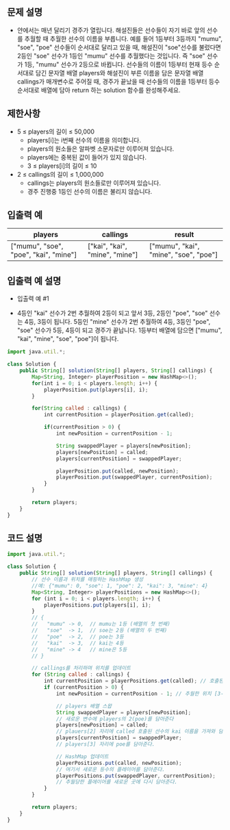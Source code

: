 ## 문제 설명

- 얀에서는 매년 달리기 경주가 열립니다. 해설진들은 선수들이 자기 바로 앞의 선수를 추월할 때 추월한 선수의 이름을 부릅니다.
  예를 들어 1등부터 3등까지 "mumu", "soe", "poe" 선수들이 순서대로 달리고 있을 때, 해설진이 "soe"선수를 불렀다면 2등인 "soe" 선수가 1등인 "mumu" 선수를 추월했다는 것입니다.
  즉 "soe" 선수가 1등, "mumu" 선수가 2등으로 바뀝니다.
  선수들의 이름이 1등부터 현재 등수 순서대로 담긴 문자열 배열 players와 해설진이 부른 이름을 담은 문자열 배열 callings가 매개변수로 주어질 때, 경주가 끝났을 때 선수들의 이름을 1등부터 등수 순서대로 배열에 담아 return 하는 solution 함수를 완성해주세요.

## 제한사항

- 5 ≤ players의 길이 ≤ 50,000
  - players[i]는 i번째 선수의 이름을 의미합니다.
  - players의 원소들은 알파벳 소문자로만 이루어져 있습니다.
  - players에는 중복된 값이 들어가 있지 않습니다.
  - 3 ≤ players[i]의 길이 ≤ 10
- 2 ≤ callings의 길이 ≤ 1,000,000
  - callings는 players의 원소들로만 이루어져 있습니다.
  - 경주 진행중 1등인 선수의 이름은 불리지 않습니다.

## 입출력 예

| players                               | callings                       | result                                |
| ------------------------------------- | ------------------------------ | ------------------------------------- |
| ["mumu", "soe", "poe", "kai", "mine"] | ["kai", "kai", "mine", "mine"] | ["mumu", "kai", "mine", "soe", "poe"] |

## 입출력 예 설명

- 입출력 예 #1

- 4등인 "kai" 선수가 2번 추월하여 2등이 되고 앞서 3등, 2등인 "poe", "soe" 선수는 4등, 3등이 됩니다.
  5등인 "mine" 선수가 2번 추월하여 4등, 3등인 "poe", "soe" 선수가 5등, 4등이 되고 경주가 끝납니다.
  1등부터 배열에 담으면 ["mumu", "kai", "mine", "soe", "poe"]이 됩니다.

```jsx
import java.util.*;

class Solution {
    public String[] solution(String[] players, String[] callings) {
        Map<String, Integer> playerPosition = new HashMap<>();
        for(int i = 0; i < players.length; i++) {
            playerPosition.put(players[i], i);
        }

        for(String called : callings) {
            int currentPosition = playerPosition.get(called);

            if(currentPosition > 0) {
                int newPosition = currentPosition - 1;

                String swappedPlayer = players[newPosition];
                players[newPosition] = called;
                players[currentPosition] = swappedPlayer;

                playerPosition.put(called, newPosition);
                playerPosition.put(swappedPlayer, currentPosition);
            }
        }

        return players;
    }
}
```

## 코드 설명

```jsx
import java.util.*;

class Solution {
    public String[] solution(String[] players, String[] callings) {
        // 선수 이름과 위치를 매핑하는 HashMap 생성
        //예: {"mumu": 0, "soe": 1, "poe": 2, "kai": 3, "mine": 4}
        Map<String, Integer> playerPositions = new HashMap<>();
        for (int i = 0; i < players.length; i++) {
            playerPositions.put(players[i], i);
        }
        // {
        //   "mumu" -> 0,  // mumu는 1등 (배열의 첫 번째)
        //   "soe"  -> 1,  // soe는 2등 (배열의 두 번째)
        //   "poe"  -> 2,  // poe는 3등
        //   "kai"  -> 3,  // kai는 4등
        //   "mine" -> 4   // mine은 5등
        // }

        // callings를 처리하며 위치를 업데이트
        for (String called : callings) {
            int currentPosition = playerPositions.get(called); // 호출된 선수의 현재 위치 [예 3]
            if (currentPosition > 0) {
                int newPosition = currentPosition - 1; // 추월한 위치 [3-1] = 2

                // players 배열 스왑
                String swappedPlayer = players[newPosition];
                // 새로운 변수에 players의 2(poe)를 담아준다
                players[newPosition] = called;
                // plauers[2] 자리에 called 호출된 선수의 kai 이름을 가져와 담는다
                players[currentPosition] = swappedPlayer;
                // players[3] 자리에 poe를 담아준다.

                // HashMap 업데이트
                playerPositions.put(called, newPosition);
                // 여기서 새로운 등수의 플레이어를 담아준다.
                playerPositions.put(swappedPlayer, currentPosition);
                // 추월당한 플에이어를 새로운 곳에 다시 담아준다.
            }
        }

        return players;
    }
}
```
